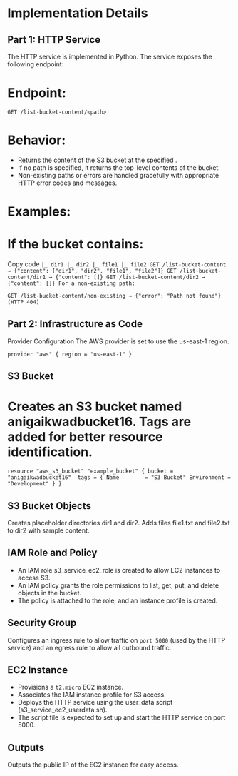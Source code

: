 # Implementation Details <br>
## Part 1: HTTP Service
The HTTP service is implemented in Python. The service exposes the following endpoint:

# Endpoint:<br>
`GET /list-bucket-content/<path>`

# Behavior:<br>

- Returns the content of the S3 bucket at the specified <path>.
- If no path is specified, it returns the top-level contents of the bucket.
- Non-existing paths or errors are handled gracefully with appropriate HTTP error codes and messages.

# Examples:

# If the bucket contains:

Copy code
`|_ dir1
|_ dir2
|_ file1
|_ file2
GET /list-bucket-content → {"content": ["dir1", "dir2", "file1", "file2"]}
GET /list-bucket-content/dir1 → {"content": []}
GET /list-bucket-content/dir2 → {"content": []}
For a non-existing path:`

`GET /list-bucket-content/non-existing → {"error": "Path not found"} (HTTP 404)`

## Part 2: Infrastructure as Code

Provider Configuration
The AWS provider is set to use the us-east-1 region.

`provider "aws" {
  region = "us-east-1"
}`

## S3 Bucket
# Creates an S3 bucket named anigaikwadbucket16. Tags are added for better resource identification.


`resource "aws_s3_bucket" "example_bucket" {
  bucket = "anigaikwadbucket16" 
  tags = {
    Name        = "S3 Bucket"
    Environment = "Development"
  }
}`

## S3 Bucket Objects

Creates placeholder directories dir1 and dir2.
Adds files file1.txt and file2.txt to dir2 with sample content.

## IAM Role and Policy

- An IAM role s3_service_ec2_role is created to allow EC2 instances to access S3.
- An IAM policy grants the role permissions to list, get, put, and delete objects in the bucket.
- The policy is attached to the role, and an instance profile is created.

## Security Group
Configures an ingress rule to allow traffic on `port 5000` (used by the HTTP service) and an egress rule to allow all outbound traffic.

## EC2 Instance

- Provisions a `t2.micro` EC2 instance.
- Associates the IAM instance profile for S3 access.
- Deploys the HTTP service using the user_data script (s3_service_ec2_userdata.sh).
- The script file is expected to set up and start the HTTP service on port 5000.

## Outputs
Outputs the public IP of the EC2 instance for easy access.
